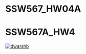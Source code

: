 # SSW567_HW04A
# SSW567A_HW4

[![dwarshb](https://circleci.com/gh/dwarshb/SSW567_HW04A.svg?style=svg)](https://app.circleci.com/pipelines/github/dwarshb/SSW567_HW04A)
